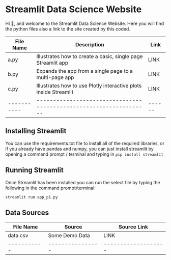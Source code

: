 # Streamlit Data Science Website

Hi :wave:, and welcome to the Streamlit Data Science Website.
Here you will find the python files also a link to the site created by this coded.

| File Name   | Description                                                        | Link   |
| ----------- | ------------------------------------------------------------------ | ------ |
| a.py        | Illustrates how to create a basic, single page Streamlit app       | LINK   |
| b.py        | Expands the app from a single page to a multi-page app             | LINK   |
| c.py        | Illustrates how to use Plotly interactive plots inside Streamlit   | LINK   |
| ----------- | ------------------------------------------------------------------ | ------ |

## Installing Streamlit

You can use the requirements.txt file to install all of the required libraries, or if you already have pandas and numpy, you can just install streamlit by opening a command prompt / terminal and typing in `pip install streamlit`

## Running Streamlit

Once Streamlit has been installed you can run the select file by typing the following in the command prompt/terminal:

`streamlit run app_p1.py`

## Data Sources

| File Name   | Source           | Source Link         |
| ----------- | ---------------- | ------------------- |
| data.csv    | Some Demo Data   | LINK                |
| ----------- | ---------------- | ------------------- |
